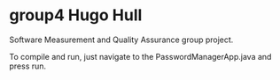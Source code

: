 # group4 Hugo Hull
Software Measurement and Quality Assurance group project.

To compile and run, just navigate to the PasswordManagerApp.java and press run.

